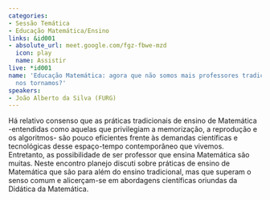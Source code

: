 ```yaml
---
categories:
- Sessão Temática
- Educação Matemática/Ensino
links: &id001
- absolute_url: meet.google.com/fgz-fbwe-mzd
  icon: play
  name: Assistir
live: *id001
name: 'Educação Matemática: agora que não somos mais professores tradicionais o que
  nos tornamos?'
speakers:
- João Alberto da Silva (FURG)
---
```


Há relativo consenso que as práticas tradicionais de ensino de Matemática -entendidas como aquelas que privilegiam a memorização, a reprodução e os algoritmos- são pouco eficientes frente às demandas científicas e tecnológicas desse espaço-tempo contemporâneo que vivemos. Entretanto, as possibilidade de ser professor que ensina Matemática são muitas. Neste encontro planejo discuti sobre práticas de ensino de Matemática que são para além do ensino tradicional, mas que superam o senso comum e alicerçam-se em abordagens científicas oriundas da Didática da Matemática. 